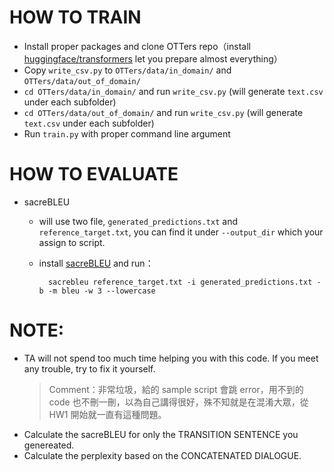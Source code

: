 # HOW TO TRAIN 

- Install proper packages and clone OTTers repo（install [huggingface/transformers](https://github.com/huggingface/transformers) let you prepare almost everything）
- Copy `write_csv.py` to `OTTers/data/in_domain/` and `OTTers/data/out_of_domain/`
- `cd OTTers/data/in_domain/` and run `write_csv.py` (will generate `text.csv` under each subfolder)
- `cd OTTers/data/out_of_domain/` and run `write_csv.py` (will generate `text.csv` under each subfolder)
- Run `train.py` with proper command line argument



# HOW TO EVALUATE

- sacreBLEU
    - will use two file, `generated_predictions.txt` and `reference_target.txt`, you can find it under `--output_dir` which your assign to script.
    - install [sacreBLEU](https://github.com/mjpost/sacrebleu) and run：

            sacrebleu reference_target.txt -i generated_predictions.txt -b -m bleu -w 3 --lowercase



# NOTE:
- TA will not spend too much time helping you with this code. If you meet any trouble, try to fix it yourself.
    > Comment：非常垃圾，給的 sample script 會跳 error，用不到的 code 也不刪一刪，以為自己講得很好，殊不知就是在混淆大眾，從 HW1 開始就一直有這種問題。
- Calculate the sacreBLEU for only the TRANSITION SENTENCE you genereated.
- Calculate the perplexity based on the CONCATENATED DIALOGUE.